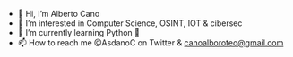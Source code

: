 - 👋 Hi, I’m Alberto Cano
- 👀 I’m interested in Computer Science, OSINT, IOT & cibersec 
- 🌱 I’m currently learning Python 🐍
- 📫 How to reach me @AsdanoC on Twitter & canoalboroteo@gmail.com

